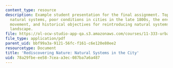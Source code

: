 ```yaml
---
content_type: resource
description: Example student presentation for the final assignment. Topics include
  natural systems, poor conditions in cities in the late 1800s, the environmental
  movement, and historical objectives for reintroducing natural systems into the urban
  landscape.
file: https://ol-ocw-studio-app-qa.s3.amazonaws.com/courses/11-333-urban-design-seminar-spring-2005/78a29fbeee587ceaa3ec087ba7a6a487_rediscovrngnatre.pdf
file_type: application/pdf
parent_uid: bbf99a3a-9121-56fc-f161-c6e120e80ee2
resourcetype: Document
title: 'Rediscovering Nature: Natural Systems in the City'
uid: 78a29fbe-ee58-7cea-a3ec-087ba7a6a487
---
```

